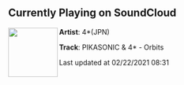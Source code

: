 ## Currently Playing on SoundCloud

[<img align="left" width="100" src="https://i1.sndcdn.com/artworks-85AXHPMeTUs8SRtD-TYDG0Q-t50x50.jpg">](https://soundcloud.com/4_jpn_official/pikasonic-4-orbits)

**Artist**: 4*(JPN) 

**Track**: PIKASONIC & 4* - Orbits

Last updated at 02/22/2021 08:31
